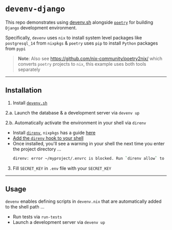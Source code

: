 # `devenv-django`

This repo demonstrates using [devenv.sh](https://devenv.sh/) alongside [`poetry`](https://python-poetry.org/docs/) for building `Django` development environment.

Specifically,  `devenv` uses `nix` to install system level packages like `postgresql_14` from `nixpkgs` & `poetry` uses `pip` to install `Python` packages from `pypi`

> **Note**:  Also see https://github.com/nix-community/poetry2nix/ which converts `poetry` projects to `nix`,  this example uses both tools separately


---


## Installation

1. Install [`devenv.sh`](https://devenv.sh/getting-started)

2.a. Launch the database & a development server via `devenv up`

2.b. Automatically activate the environment in your shell via `direnv`

  - Install [`direnv`](https://direnv.net/docs/installation.html),  `nixpkgs` has a guide [here](https://search.nixos.org/packages?query=direnv)
  - [Add the `direnv` hook to your shell](https://direnv.net/docs/hook.html)
  - Once installed, you'll see a warning in your shell the next time you enter the project directory ...
    ```sh
    direnv: error ~/myproject/.envrc is blocked. Run `direnv allow` to approve its content
    ```

3. Fill `SECRET_KEY` in `.env` file with your `SECRET_KEY`


---


## Usage

`devenv` enables defining scripts in `devenv.nix` that are automatically added to the shell path ...

- Run tests via `run-tests`
- Launch a development server via `devenv up`
